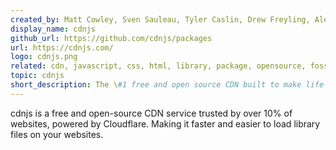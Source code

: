 ```yaml
---
created_by: Matt Cowley, Sven Sauleau, Tyler Caslin, Drew Freyling, Alex, Ryan Kirkman, Thomas Davis
display_name: cdnjs
github_url: https://github.com/cdnjs/packages
url: https://cdnjs.com/
logo: cdnjs.png
related: cdn, javascript, css, html, library, package, opensource, foss
topic: cdnjs
short_description: The \#1 free and open source CDN built to make life easier for developers.
---
```

cdnjs is a free and open-source CDN service trusted by over 10% of websites, powered by Cloudflare. Making it faster and easier to load library files on your websites.
